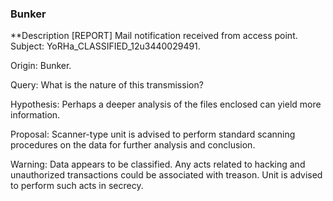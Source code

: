### Bunker 
**Description 
[REPORT] Mail notification received from access point. Subject: YoRHa_CLASSIFIED_12u3440029491.

Origin: Bunker.

Query: What is the nature of this transmission?

Hypothesis: Perhaps a deeper analysis of the files enclosed can yield more information.

Proposal: Scanner-type unit is advised to perform standard scanning procedures on the data for further analysis and conclusion.

Warning: Data appears to be classified. Any acts related to hacking and unauthorized transactions could be associated with treason. Unit is advised to perform such acts in secrecy.
